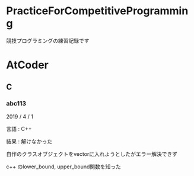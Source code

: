 # PracticeForCompetitiveProgramming
競技プログラミングの練習記録です

# AtCoder
## C
### abc113
  2019 / 4 / 1

  言語 : C++

  結果 : 解けなかった

  自作のクラスオブジェクトをvectorに入れようとしたがエラー解決できず

  c++ のlower_bound, upper_bound関数を知った
